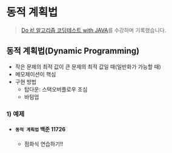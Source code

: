 # 동적 계획법

> [Do it! 알고리즘 코딩테스트 with JAVA](https://inf.run/yax9)를 수강하며 기록했습니다.

## 동적 계획법(Dynamic Programming)

- 작은 문제의 최적 값이 큰 문제의 최적 값일 때(일반화가 가능할 때)
- 메모제이션이 핵심
- 구현 방법
  - 탑다운: 스택오버플로우 조심
  - 바텀업

### 1) 예제

- #### `동적 계획법` 백준 11726
  - 점화식 연습하기!!
